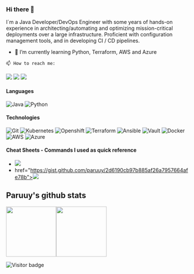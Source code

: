 ### Hi there 👋

I´m a Java Developer/DevOps Engineer with some years of hands-on experience in architecting/automating and optimizing mission-critical deployments over a large infrastructure. Proficient with configuration management tools, and in developing CI / CD pipelines.

- 🌱 I’m currently learning Python, Terraform, AWS and Azure

<code>📫 How to reach me:</code><br><br>
<a href="https://www.linkedin.com/in/pablorodmar/"><img src="https://img.shields.io/badge/-pablorodmar-0077B5?style=flat&logo=Linkedin&logoColor=white"/></a>
<a href="mailto:pablo.rodriguezmar@gmail.com"><img src="https://img.shields.io/badge/-pablo.rodriguezmar@gmail.com-D14836?style=flat&logo=Gmail&logoColor=white"/></a>
<a href="https://twitter.com/paruuy"><img src="https://img.shields.io/badge/-@paruuy-informational?style=flat&logo=Twitter&logoColor=white"/></a><br>

#### Languages

![Java](https://img.shields.io/badge/-Java-fff?&logo=Java&logoColor=007396)
![Python](https://img.shields.io/badge/-Python-fff?&logo=Python&logoColor=007396) 


#### Technologies
![Git](https://img.shields.io/badge/-Git-fff?style=flat&logo=git)
![Kubernetes](https://img.shields.io/badge/-Kubernetes-fff?&logo=Kubernetes&logoColor=007396)
![Openshift](https://img.shields.io/badge/-OpenShift-fff?&logo=OpenShift&logoColor=007396)
![Terraform](https://img.shields.io/badge/-Terraform-fff?&logo=Terraform&logoColor=007396)
![Ansible](https://img.shields.io/badge/-Ansible-fff?&logo=Ansible&logoColor=007396)
![Vault](https://img.shields.io/badge/-Vault-fff?&logo=Vault&logoColor=007396)
![Docker](https://img.shields.io/badge/-Docker-fff?style=flat&logo=Docker)
![AWS](https://img.shields.io/badge/-AWS-fff?&logo=Amazon-AWS&logoColor=232F3E)
![Azure](https://img.shields.io/badge/-Azure-fff?&logo=Microsoft-Azure&logoColor=blue)

#### Cheat Sheets - Commands I used as quick reference
- <a href="https://gist.github.com/paruuy/e918a8b20517eab6e237b2c85ffa6fe3"><img src="https://img.shields.io/badge/-Docker-fff?style=flat&logo=Docker"/></a>
-  href="https://gist.github.com/paruuy/2d6190cb97b885af26a7957664afe78b"><img src="https://img.shields.io/badge/-Kubernetes-fff?&logo=Kubernetes&logoColor=007396"/></a>

## Paruuy's github stats
<a href="#">
<img height="137.3px" src="https://github-readme-stats.vercel.app/api?username=paruuy&hide_title=true&hide_border=true&show_icons=true&include_all_commits=true&count_private=true&line_height=21&text_color=000&icon_color=000&theme=graywhite" /><!-- wi*quL3fcV --><img height="137.3px" src="https://github-readme-stats.vercel.app/api/top-langs/?username=paruuy&hide=html&hide_title=true&hide_border=true&layout=compact&langs_count=7&exclude_repo=comp426&text_color=000&icon_color=ffftheme=graywhite" /></a>
<br>

![Visitor badge](https://visitor-badge.glitch.me/badge?page_id=paruuy.visitor-badge)


<!--
**paruuy/paruuy** is a ✨ _special_ ✨ repository because its `README.md` (this file) appears on your GitHub profile.

Here are some ideas to get you started:

- 🔭 I’m currently working on ...
- 🌱 I’m currently learning ...
- 👯 I’m looking to collaborate on ...
- 🤔 I’m looking for help with ...
- 💬 Ask me about ...
- 📫 How to reach me: ...
- 😄 Pronouns: ...
- ⚡ Fun fact: ...
-->
